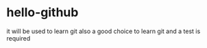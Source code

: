 # hello-github
it will be used to learn git
also a good choice to learn git 
and a test is required
